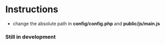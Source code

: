 # Instructions

- change the absolute path in **config/config.php** and **public/js/main.js**

### Still in development